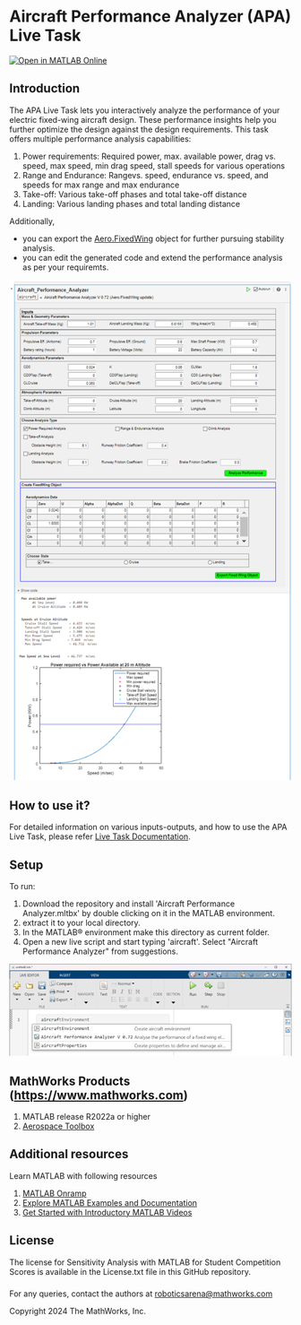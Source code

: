 # Aircraft Performance Analyzer (APA) Live Task

<!-- [![View <File Exchange Title> on File Exchange](https://www.mathworks.com/matlabcentral/images/matlab-file-exchange.svg)]()  --> 

[![Open in MATLAB Online](https://www.mathworks.com/images/responsive/global/open-in-matlab-online.svg)](https://matlab.mathworks.com/open/github/v1?repo=mathworks/Aircraft-Performance-Analyzer-APA-Live-Task) 
<!-- Add this icon to the README if this repo also appears on File Exchange via the "Connect to GitHub" feature --> 



## Introduction

The APA Live Task lets you interactively analyze the performance of your electric fixed-wing aircraft design. These performance insights help you further optimize the design against the design requirements.
This task offers multiple performance analysis capabilities:
1. Power requirements:  Required power, max. available power, drag vs. speed, max speed, min drag speed, stall speeds for various operations
2. Range and Endurance: Rangevs. speed, endurance vs. speed, and speeds for max range and max endurance
3. Take-off: Various take-off phases and total take-off distance
4. Landing: Various landing phases and total landing distance
   
Additionally,
-   you can export the [Aero.FixedWing](https://in.mathworks.com/help/aerotbx/ug/aero.fixedwing-class.html) object for further pursuing stability analysis.
-   you can edit the generated code and extend the performance analysis as per your requiremts. 

<tr>
<td> <img src="Images/APA.png" alt="APA Live Task" width="600px"/> </td> </tr>

## How to use it?
For detailed information on various inputs-outputs, and how to use the APA Live Task, please refer [Live Task Documentation](Live_Task_Documentation.md).  


## Setup
To run: 
1. Download the repository and install 'Aircraft Performance Analyzer.mltbx' by double clicking on it in the MATLAB environment.
2.  extract it to your local directory. 
3. In the MATLAB® environment make this directory as current folder. 
4. Open a new live script and start typing 'aircraft'. Select "Aircraft Performance Analyzer" from suggestions.
<td> <img src="Images/Search_APA.png" alt="APA Search" width="600px""/> </td>


## MathWorks Products (https://www.mathworks.com)
<!--- Make sure you have a License.txt within your Repo --->
1. MATLAB release R2022a or higher
2. [Aerospace Toolbox](https://in.mathworks.com/help/aerotbx/)


## Additional resources
Learn MATLAB with following resources
1. [MATLAB Onramp](https://matlabacademy.mathworks.com/details/matlab-onramp/gettingstarted)
2. [Explore MATLAB  Examples and Documentation](https://in.mathworks.com/help/matlab/getting-started-with-matlab.html)
3. [Get Started with Introductory MATLAB Videos](https://in.mathworks.com/videos.html#matlabgetstarted)

## License
<!--- Make sure you have a License.txt within your Repo --->

The license for Sensitivity Analysis with MATLAB for Student Competition Scores is available in the License.txt file in this GitHub repository.




### 


For any queries, contact the authors at roboticsarena@mathworks.com
<!--- Make sure you have a License.txt within your Repo --->




<!--- Make sure you have a License.txt within your Repo --->
Copyright 2024 The MathWorks, Inc.



